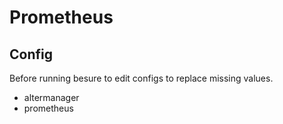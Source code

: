 # Prometheus

## Config

Before running besure to edit configs to replace missing values.

* altermanager
* prometheus
